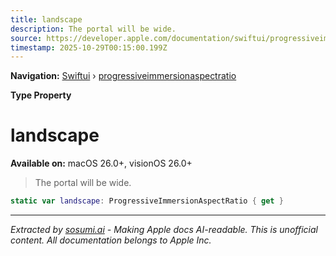 ```yaml
---
title: landscape
description: The portal will be wide.
source: https://developer.apple.com/documentation/swiftui/progressiveimmersionaspectratio/landscape
timestamp: 2025-10-29T00:15:00.199Z
---
```


**Navigation:** [Swiftui](/documentation/swiftui) › [progressiveimmersionaspectratio](/documentation/swiftui/progressiveimmersionaspectratio)

**Type Property**

# landscape

**Available on:** macOS 26.0+, visionOS 26.0+

> The portal will be wide.

```swift
static var landscape: ProgressiveImmersionAspectRatio { get }
```

---

*Extracted by [sosumi.ai](https://sosumi.ai) - Making Apple docs AI-readable.*
*This is unofficial content. All documentation belongs to Apple Inc.*
